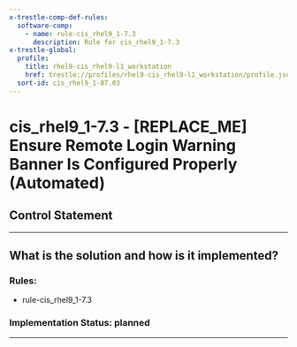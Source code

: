 ```yaml
---
x-trestle-comp-def-rules:
  software-comp:
    - name: rule-cis_rhel9_1-7.3
      description: Rule for cis_rhel9_1-7.3
x-trestle-global:
  profile:
    title: rhel9-cis_rhel9-l1_workstation
    href: trestle://profiles/rhel9-cis_rhel9-l1_workstation/profile.json
  sort-id: cis_rhel9_1-07.03
---
```


# cis_rhel9_1-7.3 - \[REPLACE_ME\] Ensure Remote Login Warning Banner Is Configured Properly (Automated)

## Control Statement

______________________________________________________________________

## What is the solution and how is it implemented?

<!-- For implementation status enter one of: implemented, partial, planned, alternative, not-applicable -->

<!-- Note that the list of rules under ### Rules: is read-only and changes will not be captured after assembly to JSON -->

<!-- Add control implementation description here for control: cis_rhel9_1-7.3 -->

### Rules:

  - rule-cis_rhel9_1-7.3

### Implementation Status: planned

______________________________________________________________________
